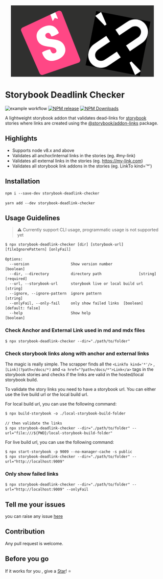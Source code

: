 <p align="center">
  <img src="./assets/logo.png"/>
</p>

# Storybook Deadlink Checker

![example workflow](https://github.com/abhinaba-ghosh/storybook-deadlink-checker/actions/workflows/main.yml/badge.svg)
[![NPM release](https://img.shields.io/npm/v/storybook-deadlink-checker.svg 'NPM release')](https://www.npmjs.com/package/storybook-deadlink-checker)
[![NPM Downloads](https://img.shields.io/npm/dt/storybook-deadlink-checker.svg?style=flat-square)](https://www.npmjs.com/package/storybook-deadlink-checker)

A lightweight storybook addon that validates dead-links for [storybook](https://storybook.js.org/) stories where links are created using the [@storybook/addon-links](https://storybook.js.org/addons/@storybook/addon-links) package.

## Highlights

-   Supports node v8.x and above
-   Validates all anchor/internal links in the stories (eg. #my-link)
-   Validates all external links in the stories (eg. https://my-link.com)
-   Validates all storybook link addons in the stories (eg. LinkTo kind='\*')

## Installation

```
npm i --save-dev storybook-deadlink-checker

yarn add --dev storybook-deadlink-checker
```

## Usage Guidelines

> :warning: Currently support CLI usage, programmatic usage is not supported yet

```
$ npx storybook-deadlink-checker [dir] [storybook-url] [fileIgnorePattern] [onlyFail]

Options:
  --version                   Show version number                      [boolean]
  --dir, --directory          directory path                 [string] [required]
  --url, --storybook-url      storybook live or local build url         [string]
  --ignore, --ignore-pattern  ignore pattern                            [string]
  --onlyFail, --only-fail     only show failed links  [boolean] [default: false]
  --help                      Show help                                [boolean]
```

### Check Anchor and External Link used in md and mdx files

```
$ npx storybook-deadlink-checker --dir="./path/to/folder"
```

### Check storybook links along with anchor and external links

The magic is really simple. The scrapper finds all the `<LinkTo kind='*'/>` , `[Link](?path=/docs/*)` and `<a href="?path=/docs/*">Link</a>` tags in the storybook stories and checks if the links are valid in the hosted/local storybook build.

To validate the story links you need to have a storybook url. You can either use the live build url or the local build url.

For local build url, you can use the following command:

```
$ npx build-storybook -o ./local-storybook-build-folder

// then validate the links
$ npx storybook-deadlink-checker --dir="./path/to/folder" --url="file:///${PWD}/local-storybook-build-folder"
```

For live build url, you can use the following command:

```
$ npx start-storybook -p 9009 --no-manager-cache -s public
$ npx storybook-deadlink-checker --dir="./path/to/folder" --url="http://localhost:9009"
```

### Only show failed links

```
$ npx storybook-deadlink-checker --dir="./path/to/folder" --url="http://localhost:9009" --onlyFail
```

## Tell me your issues

you can raise any issue [here](https://github.com/abhinaba-ghosh/storybook-deadlink-checker/issues)

## Contribution

Any pull request is welcome.

## Before you go

If it works for you , give a [Star](https://github.com/abhinaba-ghosh/storybook-deadlink-checker)! :star:
